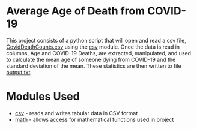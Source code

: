 # Average Age of Death from COVID-19

This project consists of a python script that will open and read a csv file, [CovidDeathCounts.csv]() using the [csv](https://docs.python.org/3/library/csv.html) module. Once the data is read in columns, Age and COVID-19 Deaths, are extracted, manipulated, and used to calculate the mean age of someone dying from COVID-19 and the standard deviation of the mean. These statistics are then written to file [output.txt](https://github.com/ShaunJPartridge/Data-Analytics-Portfolio/blob/main/Python/Avg-Covid-Death-Project/output.txt).

# Modules Used

- [csv](https://docs.python.org/3/library/csv.html) - reads and writes tabular data in CSV format
- [math](https://docs.python.org/3/library/math.html) - allows access for mathematical functions used in project

